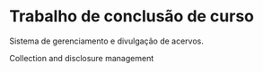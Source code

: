 # Trabalho de conclusão de curso

Sistema de gerenciamento e divulgação de acervos.

Collection and disclosure management
